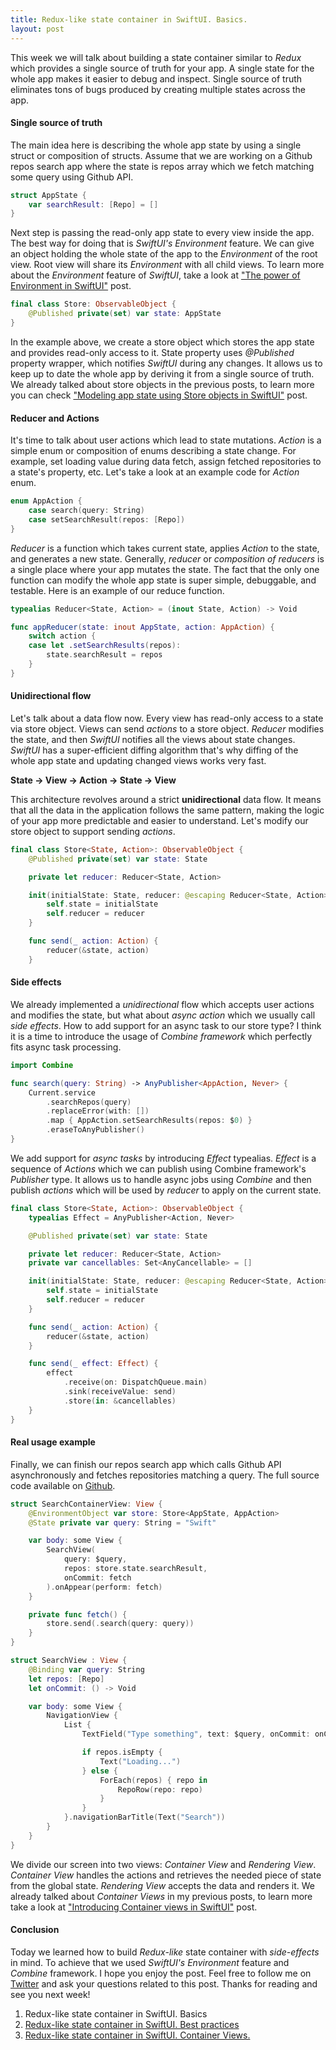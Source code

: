 ```yaml
---
title: Redux-like state container in SwiftUI. Basics.
layout: post
---
```


This week we will talk about building a state container similar to *Redux* which provides a single source of truth for your app. A single state for the whole app makes it easier to debug and inspect. Single source of truth eliminates tons of bugs produced by creating multiple states across the app.

#### Single source of truth
The main idea here is describing the whole app state by using a single struct or composition of structs. Assume that we are working on a Github repos search app where the state is repos array which we fetch matching some query using Github API.

```swift
struct AppState {
    var searchResult: [Repo] = []
}
```

Next step is passing the read-only app state to every view inside the app. The best way for doing that is *SwiftUI's Environment* feature. We can give an object holding the whole state of the app to the *Environment* of the root view. Root view will share its *Environment* with all child views. To learn more about the *Environment* feature of *SwiftUI*, take a look at ["The power of Environment in SwiftUI"](/2019/08/21/the-power-of-environment-in-swiftui/) post.

```swift
final class Store: ObservableObject {
    @Published private(set) var state: AppState
}
```

In the example above, we create a store object which stores the app state and provides read-only access to it. State property uses *@Published* property wrapper, which notifies *SwiftUI* during any changes. It allows us to keep up to date the whole app by deriving it from a single source of truth. We already talked about store objects in the previous posts, to learn more you can check ["Modeling app state using Store objects in SwiftUI"](/2019/09/04/modeling-app-state-using-store-objects-in-swiftui/) post.

#### Reducer and Actions
It's time to talk about user actions which lead to state mutations. *Action* is a simple enum or composition of enums describing a state change. For example, set loading value during data fetch, assign fetched repositories to a state's property, etc. Let's take a look at an example code for *Action* enum.

```swift
enum AppAction {
    case search(query: String)
    case setSearchResult(repos: [Repo])
}
```

*Reducer* is a function which takes current state, applies *Action* to the state, and generates a new state. Generally, *reducer* or *composition of reducers* is a single place where your app mutates the state. The fact that the only one function can modify the whole app state is super simple, debuggable, and testable. Here is an example of our reduce function.

```swift
typealias Reducer<State, Action> = (inout State, Action) -> Void

func appReducer(state: inout AppState, action: AppAction) {
    switch action {
    case let .setSearchResults(repos):
        state.searchResult = repos
    }
}
```

#### Unidirectional flow
Let's talk about a data flow now. Every view has read-only access to a state via store object. Views can send *actions* to a store object. *Reducer* modifies the state, and then *SwiftUI* notifies all the views about state changes. *SwiftUI* has a super-efficient diffing algorithm that's why diffing of the whole app state and updating changed views works very fast.

**State -> View -> Action -> State -> View**

This architecture revolves around a strict **unidirectional** data flow. It means that all the data in the application follows the same pattern, making the logic of your app more predictable and easier to understand. Let's modify our store object to support sending *actions*.

```swift
final class Store<State, Action>: ObservableObject {
    @Published private(set) var state: State

    private let reducer: Reducer<State, Action>

    init(initialState: State, reducer: @escaping Reducer<State, Action>) {
        self.state = initialState
        self.reducer = reducer
    }

    func send(_ action: Action) {
        reducer(&state, action)
    }
```

#### Side effects
We already implemented a *unidirectional* flow which accepts user actions and modifies the state, but what about *async action* which we usually call *side effects*. How to add support for an async task to our store type? I think it is a time to introduce the usage of *Combine framework* which perfectly fits async task processing.

```swift
import Combine

func search(query: String) -> AnyPublisher<AppAction, Never> {
    Current.service
        .searchRepos(query)
        .replaceError(with: [])
        .map { AppAction.setSearchResults(repos: $0) }
        .eraseToAnyPublisher()
}
```

We add support for *async tasks* by introducing *Effect* typealias. *Effect* is a sequence of *Actions* which we can publish using Combine framework's *Publisher* type. It allows us to handle async jobs using *Combine* and then publish *actions* which will be used by *reducer* to apply on the current state.

```swift
final class Store<State, Action>: ObservableObject {
    typealias Effect = AnyPublisher<Action, Never>

    @Published private(set) var state: State

    private let reducer: Reducer<State, Action>
    private var cancellables: Set<AnyCancellable> = []

    init(initialState: State, reducer: @escaping Reducer<State, Action>) {
        self.state = initialState
        self.reducer = reducer
    }

    func send(_ action: Action) {
        reducer(&state, action)
    }

    func send(_ effect: Effect) {
        effect
            .receive(on: DispatchQueue.main)
            .sink(receiveValue: send)
            .store(in: &cancellables)
    }
}
```

#### Real usage example
Finally, we can finish our repos search app which calls Github API asynchronously and fetches repositories matching a query. The full source code available on [Github](https://github.com/mecid/redux-like-state-container-in-swiftui).

```swift
struct SearchContainerView: View {
    @EnvironmentObject var store: Store<AppState, AppAction>
    @State private var query: String = "Swift"

    var body: some View {
        SearchView(
            query: $query,
            repos: store.state.searchResult,
            onCommit: fetch
        ).onAppear(perform: fetch)
    }

    private func fetch() {
        store.send(.search(query: query))
    }
}

struct SearchView : View {
    @Binding var query: String
    let repos: [Repo]
    let onCommit: () -> Void

    var body: some View {
        NavigationView {
            List {
                TextField("Type something", text: $query, onCommit: onCommit)

                if repos.isEmpty {
                    Text("Loading...")
                } else {
                    ForEach(repos) { repo in
                        RepoRow(repo: repo)
                    }
                }
            }.navigationBarTitle(Text("Search"))
        }
    }
}
```

We divide our screen into two views: *Container View* and *Rendering View*. *Container View* handles the actions and retrieves the needed piece of state from the global state. *Rendering View* accepts the data and renders it. We already talked about *Container Views* in my previous posts, to learn more take a look at ["Introducing Container views in SwiftUI"](/2019/07/31/introducing-container-views-in-swiftui/) post.

#### Conclusion
Today we learned how to build *Redux-like* state container with *side-effects* in mind. To achieve that we used *SwiftUI's Environment* feature and *Combine* framework. I hope you enjoy the post. Feel free to follow me on [Twitter](https://twitter.com/mecid) and ask your questions related to this post. Thanks for reading and see you next week! 

1. Redux-like state container in SwiftUI. Basics
2. [Redux-like state container in SwiftUI. Best practices](/2019/09/25/redux-like-state-container-in-swiftui-part2/)
3. [Redux-like state container in SwiftUI. Container Views.](/2019/10/02/redux-like-state-container-in-swiftui-part3/)